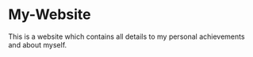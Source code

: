 # My-Website

This is a website which contains all details to my personal achievements and about myself.

